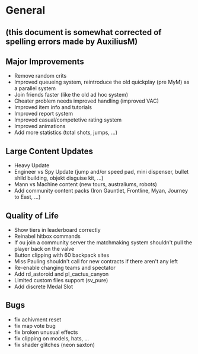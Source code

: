 # General 
## (this document is somewhat corrected of spelling errors made by AuxiliusM)

## Major Improvements
- Remove random crits
- Improved queueing system, reintroduce the old quickplay (pre MyM) as a parallel system
- Join friends faster (like the old ad hoc system)
- Cheater problem needs improved handling (improved VAC)
- Improved item info and tutorials
- Improved report system 
- Improved casual/competetive rating system
- Improved animations
- Add more statistics (total shots, jumps, ...)

## Large Content Updates
- Heavy Update
- Engineer vs Spy Update (jump and/or speed pad, mini dispenser, bullet shild building, objekt disguise kit, ...)
- Mann vs Machine content (new tours, australiums, robots)
- Add community content packs (Iron Gauntlet, Frontline, Myan, Journey to East, ...)

## Quality of Life
- Show tiers in leaderboard correctly
- Reinabel hitbox commands
- If ou join a community server the matchmaking system shouldn't pull the player back on the valve
- Button clipping with 60 backpack sites
- Miss Pauling shouldn't call for new contracts if there aren't any left
- Re-enable changing teams and spectator
- Add rd_astoroid and pl_cactus_canyon
- Limited custom files support (sv_pure)
- Add discrete Medal Slot

## Bugs
- fix achivment reset
- fix map vote bug
- fix broken unusual effects
- fix clipping on models, hats, ... 
- fix shader glitches (neon saxton)
